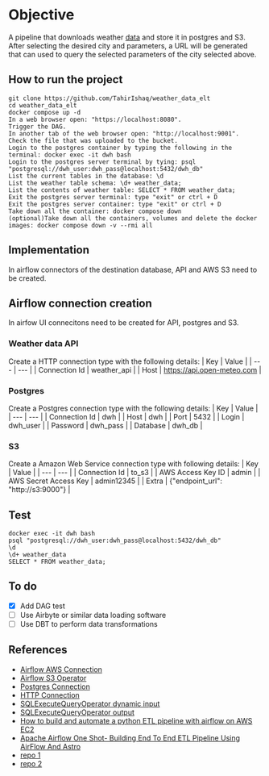 # Objective
A pipeline that downloads weather [data](https://open-meteo.com/) and store it in postgres and S3.
After selecting the desired city and parameters, a URL will be generated that can used to query the selected parameters of the city selected above.

## How to run the project
```
git clone https://github.com/TahirIshaq/weather_data_elt
cd weather_data_elt
docker compose up -d
In a web browser open: "https://localhost:8080".
Trigger the DAG.
In another tab of the web browser open: "http://localhost:9001".
Check the file that was uploaded to the bucket.
Login to the postgres container by typing the following in the terminal: docker exec -it dwh bash
Login to the postgres server terminal by tying: psql "postgresql://dwh_user:dwh_pass@localhost:5432/dwh_db"
List the current tables in the database: \d
List the weather table schema: \d+ weather_data;
List the contents of weather table: SELECT * FROM weather_data;
Exit the postgres server terminal: type "exit" or ctrl + D
Exit the postgres server container: type "exit" or ctrl + D
Take down all the container: docker compose down
(optional)Take down all the containers, volumes and delete the docker images: docker compose down -v --rmi all
```

## Implementation
In airflow connectors of the destination database, API and AWS S3 need to be created.

## Airflow connection creation
In airfow UI connecitons need to be created for API, postgres and S3.

### Weather data API
Create a HTTP connection type with the following details:
| Key | Value |
| --- | --- |
| Connection Id | weather_api |
| Host | https://api.open-meteo.com |

### Postgres
Create a Postgres connection type with the following details:
| Key | Value |
| --- | --- |
| Connection Id | dwh |
| Host | dwh |
| Port | 5432 |
| Login | dwh_user |
| Password | dwh_pass |
| Database | dwh_db |

### S3
Create a Amazon Web Service connection type with following details:
| Key | Value |
| --- | --- |
| Connection Id | to_s3 |
| AWS Access Key ID | admin |
| AWS Secret Access Key | admin12345 |
| Extra | {"endpoint_url": "http://s3:9000"} |

## Test
```
docker exec -it dwh bash
psql "postgresql://dwh_user:dwh_pass@localhost:5432/dwh_db"
\d
\d+ weather_data
SELECT * FROM weather_data;
```

## To do
- [x] Add DAG test
- [ ] Use Airbyte or similar data loading software
- [ ] Use DBT to perform data transformations

## References
- [Airflow AWS Connection](https://airflow.apache.org/docs/apache-airflow-providers-amazon/stable/connections/aws.html)
- [Airflow S3 Operator](https://airflow.apache.org/docs/apache-airflow-providers-amazon/stable/_api/airflow/providers/amazon/aws/operators/s3/index.html#airflow.providers.amazon.aws.operators.s3.S3CreateBucketOperator)
- [Postgres Connection](https://airflow.apache.org/docs/apache-airflow-providers-postgres/stable/connections/postgres.html)
- [HTTP Connection](https://airflow.apache.org/docs/apache-airflow-providers-http/stable/connections/http.html)
- [SQLExecuteQueryOperator dynamic input](https://arthurpedroti.com.br/how-to-create-your-first-etl-in-apache-airflow/)
- [SQLExecuteQueryOperator output](https://www.astronomer.io/blog/apache-airflow-taskflow-api-vs-traditional-operators/)
- [How to build and automate a python ETL pipeline with airflow on AWS EC2](https://www.youtube.com/watch?v=uhQ54Dgp6To)
- [Apache Airflow One Shot- Building End To End ETL Pipeline Using AirFlow And Astro](https://www.youtube.com/watch?v=Y_vQyMljDsE)
- [repo 1](https://github.com/YemiOla/data_engineering_project_openweathermap_api_airflow_etl_aws)
- [repo 2](https://github.com/krishnaik06/ETLWeather)
